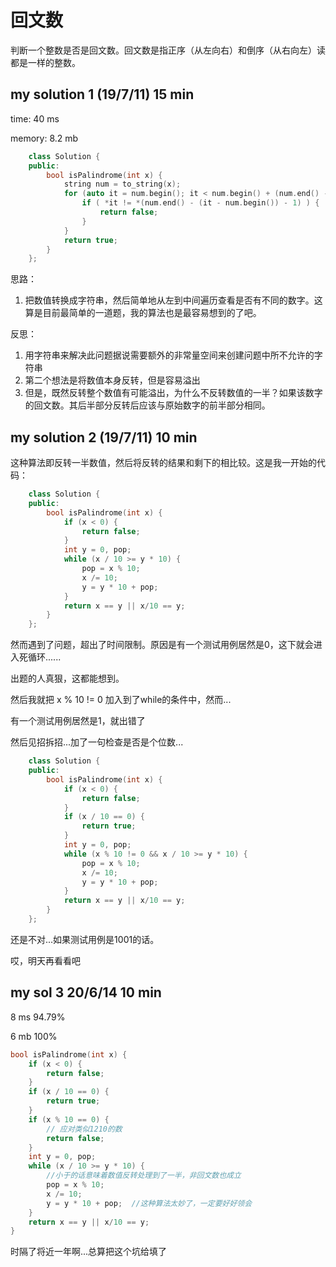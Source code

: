 # 回文数

判断一个整数是否是回文数。回文数是指正序（从左向右）和倒序（从右向左）读都是一样的整数。

## my solution 1    (19/7/11)   15 min

time: 40 ms

memory: 8.2 mb

``` C++
    class Solution {
    public:
        bool isPalindrome(int x) {
            string num = to_string(x);
            for (auto it = num.begin(); it < num.begin() + (num.end() - num.begin())/2; ++it) {
                if ( *it != *(num.end() - (it - num.begin()) - 1) ) {
                    return false;
                }
            }
            return true;    
        }
    };
```

思路：
1. 把数值转换成字符串，然后简单地从左到中间遍历查看是否有不同的数字。这算是目前最简单的一道题，我的算法也是最容易想到的了吧。


反思：
1. 用字符串来解决此问题据说需要额外的非常量空间来创建问题中所不允许的字符串
2. 第二个想法是将数值本身反转，但是容易溢出
3. 但是，既然反转整个数值有可能溢出，为什么不反转数值的一半？如果该数字的回文数。其后半部分反转后应该与原始数字的前半部分相同。

## my solution 2    (19/7/11)   10 min

这种算法即反转一半数值，然后将反转的结果和剩下的相比较。这是我一开始的代码：

``` C++
    class Solution {
    public:
        bool isPalindrome(int x) {
            if (x < 0) {
                return false;
            }
            int y = 0, pop;
            while (x / 10 >= y * 10) {
                pop = x % 10;
                x /= 10;
                y = y * 10 + pop;
            }
            return x == y || x/10 == y;
        }
    };
```

然而遇到了问题，超出了时间限制。原因是有一个测试用例居然是0，这下就会进入死循环......

出题的人真狠，这都能想到。

然后我就把 x % 10 != 0 加入到了while的条件中，然而...

有一个测试用例居然是1，就出错了

然后见招拆招...加了一句检查是否是个位数...

``` C++
    class Solution {
    public:
        bool isPalindrome(int x) {
            if (x < 0) {
                return false;
            }
            if (x / 10 == 0) {
                return true;
            }
            int y = 0, pop;
            while (x % 10 != 0 && x / 10 >= y * 10) {
                pop = x % 10;
                x /= 10;
                y = y * 10 + pop;
            }
            return x == y || x/10 == y;
        }
    };
```

还是不对...如果测试用例是1001的话。

哎，明天再看看吧


## my sol 3     20/6/14     10 min

8 ms    94.79%

6 mb    100%

``` C++
bool isPalindrome(int x) {
    if (x < 0) {
        return false;
    }
    if (x / 10 == 0) {
        return true;
    }
    if (x % 10 == 0) {
        // 应对类似1210的数
        return false;
    }
    int y = 0, pop;
    while (x / 10 >= y * 10) { 
        //小于的话意味着数值反转处理到了一半，非回文数也成立
        pop = x % 10;
        x /= 10;
        y = y * 10 + pop;  //这种算法太妙了，一定要好好领会
    }
    return x == y || x/10 == y;
}
```

时隔了将近一年啊...总算把这个坑给填了
